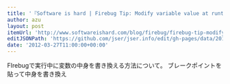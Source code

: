 ```yaml
---
title: '『Software is hard | Firebug Tip: Modify variable value at runtime』'
author: azu
layout: post
itemUrl: 'http://www.softwareishard.com/blog/firebug/firebug-tip-modify-variable-value-at-runtime/'
editJSONPath: 'https://github.com/jser/jser.info/edit/gh-pages/data/2012/03/index.json'
date: '2012-03-27T11:00:00+00:00'
---
```

FIrebugで実行中に変数の中身を書き換える方法について。
ブレークポイントを貼って中身を書き換え

